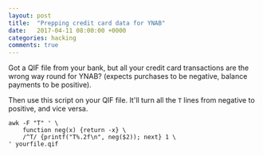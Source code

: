 ```yaml
---
layout: post
title:  "Prepping credit card data for YNAB"
date:   2017-04-11 08:00:00 +0000
categories: hacking
comments: true
---
```


Got a QIF file from your bank, but all your credit card transactions are the wrong way round for YNAB? (expects purchases to be negative, balance payments to be positive).

Then use this script on your QIF file. It'll turn all the `T` lines from negative to positive, and vice versa.

    awk -F "T" ' \
        function neg(x) {return -x} \
        /^T/ {printf("T%.2f\n", neg($2)); next} 1 \
    ' yourfile.qif

